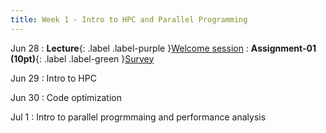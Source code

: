 ```yaml
---
title: Week 1 - Intro to HPC and Parallel Programming
---
```


Jun 28
: **Lecture**{: .label .label-purple }[Welcome session](../_modules/week-01/HPC_Lec01_Welcome.pdf)
: **Assignment-01 (10pt)**{: .label .label-green }[Survey](#)

Jun 29
: Intro to HPC

Jun 30
: Code optimization

Jul 1
: Intro to parallel progrmmaing and performance analysis
